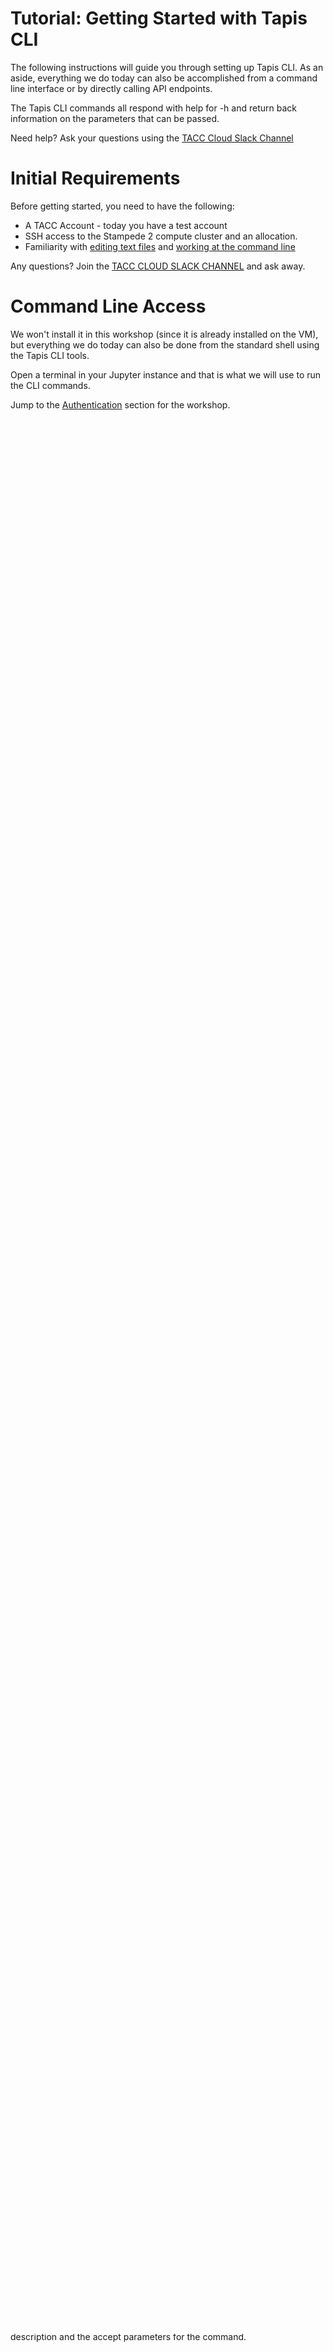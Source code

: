 
Tutorial: Getting Started with Tapis CLI
===============================================
The following instructions will guide you through setting up Tapis CLI.  As an aside, everything we do today can also be accomplished from a command line interface or by directly calling API endpoints.  

The Tapis CLI commands all respond with help for -h and return back information on the parameters that can be passed.  

Need help?  Ask your questions using the [TACC Cloud Slack Channel](https://bit.ly/2XHYJEk)

Initial Requirements
===============================================

Before getting started, you need to have the following:
* A TACC Account - today you have a test account
* SSH access to the Stampede 2 compute cluster and an allocation.
* Familiarity with [editing text files](https://www.nano-editor.org/dist/v2.7/nano.html) and [working at the command line](http://www.gnu.org/software/bash/manual/bashref.html#Introduction)

Any questions?  Join the [TACC CLOUD SLACK CHANNEL](https://bit.ly/2XHYJEk) and ask away.


Command Line Access
===================

We won't install it in this workshop (since it is already installed on the VM), but everything we do today can also be done from the standard shell using the Tapis CLI tools.  

Open a terminal in your Jupyter instance and that is what we will use to run the CLI commands.

Jump to the [Authentication](#authentication) section for the workshop.

Installing the Tapis CLI Tools (Skip for Workshop- this is at home )
------------------------------

Tapis has a downloadable set of command line tools that make it easier to work with the API from the shell. Using these scripts is generally easier than hand-crafting cURL commands, but if you prefer that route, consult the [Tapis API Documentation](https://tacc-cloud.readthedocs.io/en/latest/). We include these scripts in the training virtual machines and supplement them with additional support scripts, example files, and documents.

During the course, we will use the Jetstream Cloud virtual machines, but if you have a shell on your personal computer, you can install these tools on your own later.

To use access the CLI for this tutorial you can open a Terminal  in Jupyter which give you access to the shell in the Jetstream VM, OR *ssh* into the system from you own terminal:

```ssh ubunut@jetstreamVM_ip_address```

Install the CLI tools (Skip for Workshop- this is at home )
----------------------------------

The CLI tools and instructions for installation can be found in the [CLI repository](https://github.com/TACC-Cloud/agave-cli)


Authentication
----------------

Tapis has robust Authentication/Authorization pathways - we could easliy spend an hour or more discussing them, but will keep our focus simple for this tutorial.

The Tapis API uses OAuth 2 for managing authentication and authorization. OAuth 2 is an open standard for access delegation, commonly used as a way for Internet users to grant websites or applications access to their information on other websites but without giving them the passwords.

Just understand that instead of passing a username and password every time we want to make an authenticated/authorized request to the Tapis APIs we will be usig an Access Token that has a defined expiration - this keeps our credentials safe and ensures that if someone where to obtain the token it could not be used forever.

Run the following in the CLI
```
>auth-check
Please run /agave-cli/bin/tenants-init to initialize your client before attempting to interact with the APIs.
```
We will see that we have to initialize some things before we can use Tapis.

Initialize the CLI
------------------

The first time you install the CLI tools on a computer, you need to initialize it.
You can initialize the TACC tenant by runnning:

```
>auth-session-init
Client does not exist. Creating one...
Name was not specified. Using *really-first-orca*
Tapis Username:
ID                   NAME                                     URL
3dem                 3dem Tenant                              https://api.3dem.org/
agave.prod           Agave Public Tenant                      https://public.agaveapi.co/
araport.org          Araport                                  https://api.araport.org/
bridge               Bridge                                   https://api.bridge.tacc.cloud/
designsafe           DesignSafe                               https://agave.designsafe-ci.org/
iplantc.org          CyVerse Science APIs                     https://agave.iplantc.org/
irec                 iReceptor                                https://irec.tenants.prod.tacc.cloud/
portals              Portals Tenant                           https://portals-api.tacc.utexas.edu/
sd2e                 SD2E Tenant                              https://api.sd2e.org/
sgci                 Science Gateways Community Institute     https://sgci.tacc.cloud/
tacc.prod            TACC                                     https://api.tacc.utexas.edu/
vdjserver.org        VDJ Server                               https://vdj-agave-api.tacc.utexas.edu/

Please specify the ID for the tenant you wish to interact with: tacc.prod
Tapis Password:
Client *really-first-orca* created
Creating an access token for really-first-orca...
b9346eea62918ebebb2c0eb9d6265
```
Select the 'tacc.prod' tenant and then use the username and password provided for this tutorial.

The 'auth-session-init' command creates a Tapis client and then request an API token and will then place the TACC tenant,client and API token information into a cache in ~/.agave/current. This is the file that the CLI tools will look for when making API calls so that you don't have to enter those parameters for every call.


Creating a Client 
----------------
The Tapis API uses OAuth 2 for managing authentication and authorization. Before you work with Tapis, you must create an OAuth client application and record the API keys that are returned. This is a one-time action per machine that you use the CLI on and the 'auth-session-init' can take care of this.  In the event you need to create your own client you can pass additional parameters to the 'auth-session-init' command.  For instance if we want to make a new client.

```
>auth-session-init -N myclient
Loading myclient for train351 from tacc.prod
Unable to load client from session cache
Client does not exist. Creating one...
Tapis Password for train351:
Client *myclient* created
Creating an access token for myclient...
b2219eaceca1195469a0adcf1e6d6177
```

*Note:* The -N flag allows you to specify a human-readable name for your client. 

You will need access to the ```consumerKey``` and ```consumerSecret``` values when setting up on other hosts to use that client. "auth-check -v" will provide the current client key and secret in addition to your api token and refresh token.
```
>auth-check -v
{
  "access_token": "b2219eaceca1195469a0adcf1e6d6177",
  "apikey": "DWc_In83HUo342qbLHxyUAJWnS4a",
  "apisecret": "gmh7nmEEaEgQDMYpkQ6zR6Awjsca",
  "baseurl": "https://api.tacc.utexas.edu",
  "created_at": "1568816585",
  "devurl": "",
  "expires_at": "Wed Sep 18 18:23:05 UTC 2019",
  "expires_in": 14400,
  "refresh_token": "11c09d65f7697d0c73d7248b5824d58",
  "tenantid": "tacc.prod",
  "username": "train351"
}
```

So, please take a moment and record *client_name*, *consumerKey*, and *consumerSecret* somewhere safe. If you lose these values, you can create a new instance of the client by deleting the old client (clients-delete CLIENT_NAME) and creating it again (or create a new client with a different name).

 OAuth 2 API authentication token
----------------

Tokens are a form of short-lived, temporary authenticiation and authorization used in place of your username and password. To interact with Tapis, you will need to acquire one. Each Tapis token, typically, expires after 4 hours, but can easily be refreshed.

On a host where you have configured a Tapis OAuth2 client already, the CLI command to get a new token is:

```
> ubuntu@abaco:~$ auth-session-init
Loading None for train351 from tacc.prod
Creating an access token for really-first-orca...
Tapis Password:
cesseea62918ebebb2c0eb9d6iec
```
You will then be prompted to enter your *Tapis Password*. **Type your user password**.  You should receive an affirmation of success in your terminal that resembles the one above.

## Refreshing your token

This tutorial won't take very long, but if you are interrupted and come back later, you might find your token has expired. You can always refresh a token as follows:

```> auth-session-init```

This topic is covered in great detail at the Tapis [Authorization Guide](https://tacc-cloud.readthedocs.io/projects/agave/en/latest/agave/guides/authorization/introduction.html)

NOTE that most CLI commands will attempt to do a token refresh on your behalf if the access token is expired.

## Command Help

Note that all the CLI commands take the '-h' flag to display a short description and the accept parameters for the command.


